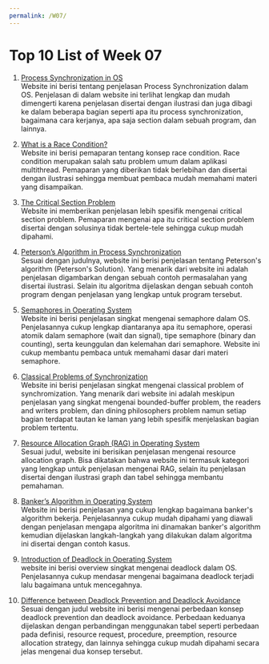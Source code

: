 ```yaml
---
permalink: /W07/
---
```


# Top 10 List of Week 07

1. [Process Synchronization in OS](https://www.guru99.com/process-synchronization.html)<br>
Website ini berisi tentang penjelasan Process Synchronization dalam OS. Penjelasan di dalam website ini terlihat lengkap dan mudah dimengerti karena penjelasan disertai dengan ilustrasi dan juga dibagi ke dalam beberapa bagian seperti apa itu process synchronization, bagaimana cara kerjanya, apa saja section dalam sebuah program, dan lainnya.

2. [What is a Race Condition?](https://www.baeldung.com/cs/race-conditions)<br>
Website ini berisi pemaparan tentang konsep race condition. Race condition merupakan salah satu problem umum dalam aplikasi multithread. Pemaparan yang diberikan tidak berlebihan dan disertai dengan ilustrasi sehingga membuat pembaca mudah memahami materi yang disampaikan.

3. [The Critical Section Problem](https://www.javatpoint.com/os-critical-section-problem)<br>
Website ini memberikan penjelasan lebih spesifik mengenai critical section problem. Pemaparan mengenai apa itu critical section problem disertai dengan solusinya tidak bertele-tele sehingga cukup mudah dipahami. 

4. [Peterson’s Algorithm in Process Synchronization](https://www.geeksforgeeks.org/petersons-algorithm-in-process-synchronization/)<br>
Sesuai dengan judulnya, website ini berisi penjelasan tentang Peterson's algorithm (Peterson's Solution). Yang menarik dari website ini adalah penjelasan digambarkan dengan sebuah contoh permasalahan yang disertai ilustrasi. Selain itu algoritma dijelaskan dengan sebuah contoh program dengan penjelasan yang lengkap untuk program tersebut.

5. [Semaphores in Operating System](https://www.tutorialspoint.com/semaphores-in-operating-system)<br>
Website ini berisi penjelasan singkat mengenai semaphore dalam OS. Penjelasannya cukup lengkap diantaranya apa itu semaphore, operasi atomik dalam semaphore (wait dan signal), tipe semaphore (binary dan counting), serta keunggulan dan kelemahan dari semaphore. Website ini cukup membantu pembaca untuk memahami dasar dari materi semaphore.

6. [Classical Problems of Synchronization](https://www.studytonight.com/operating-system/classical-synchronization-problems)<br>
Website ini berisi penjelasan singkat mengenai classical problem of synchromization. Yang menarik dari website ini adalah meskipun penjelasan yang singkat mengenai bounded-buffer problem, the readers and writers problem, dan dining philosophers problem namun setiap bagian terdapat tautan ke laman yang lebih spesifik menjelaskan bagian problem tertentu.

7. [Resource Allocation Graph (RAG) in Operating System](https://www.geeksforgeeks.org/resource-allocation-graph-rag-in-operating-system/)<br>
Sesuai judul, website ini berisikan penjelasan mengenai resource allocation graph. Bisa dikatakan bahwa website ini termasuk kategori yang lengkap untuk penjelasan mengenai RAG, selain itu penjelasan disertai dengan ilustrasi graph dan tabel sehingga membantu pemahaman.

8. [Banker’s Algorithm in Operating System](https://www.geeksforgeeks.org/bankers-algorithm-in-operating-system-2/)<br>
Website ini berisi penjelasan yang cukup lengkap bagaimana banker's algorithm bekerja. Penjelasannya cukup mudah dipahami yang diawali dengan penjelasan mengapa algoritma ini dinamakan banker's algorithm kemudian dijelaskan langkah-langkah yang dilakukan dalam algoritma ini disertai dengan contoh kasus.

9. [Introduction of Deadlock in Operating System](https://www.geeksforgeeks.org/introduction-of-deadlock-in-operating-system/)<br>
website ini berisi overview singkat mengenai deadlock dalam OS. Penjelasannya cukup mendasar mengenai bagaimana deadlock terjadi lalu bagaimana untuk mencegahnya.

10. [Difference between Deadlock Prevention and Deadlock Avoidance](https://www.geeksforgeeks.org/difference-between-deadlock-prevention-and-deadlock-avoidance/)<br>
Sesuai dengan judul website ini berisi mengenai perbedaan konsep deadlock prevention dan deadlock avoidance. Perbedaan keduanya dijelaskan dengan perbandingan menggunakan tabel seperti perbedaan pada definisi, resource request, procedure, preemption, resource allocation strategy, dan lainnya sehingga cukup mudah dipahami secara jelas mengenai dua konsep tersebut.
